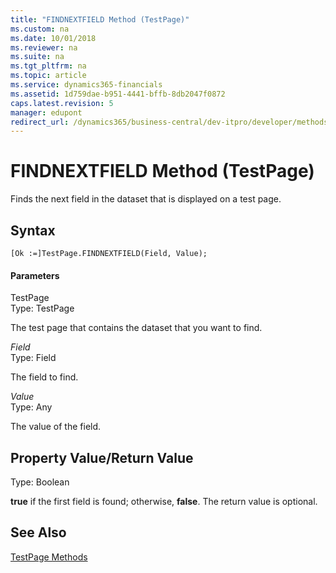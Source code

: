 ```yaml
---
title: "FINDNEXTFIELD Method (TestPage)"
ms.custom: na
ms.date: 10/01/2018
ms.reviewer: na
ms.suite: na
ms.tgt_pltfrm: na
ms.topic: article
ms.service: dynamics365-financials
ms.assetid: 1d759dae-b951-4441-bffb-8db2047f0872
caps.latest.revision: 5
manager: edupont
redirect_url: /dynamics365/business-central/dev-itpro/developer/methods-auto/library
---
```


 

# FINDNEXTFIELD Method (TestPage)
Finds the next field in the dataset that is displayed on a test page.  
  
## Syntax  
  
```  
[Ok :=]TestPage.FINDNEXTFIELD(Field, Value);  
```  
  
#### Parameters  
 TestPage  
 Type: TestPage  
  
 The test page that contains the dataset that you want to find.  
  
 *Field*  
 Type: Field  
  
 The field to find.  
  
 *Value*  
 Type: Any  
  
 The value of the field.  
  
## Property Value/Return Value  
 Type: Boolean  
  
 **true** if the first field is found; otherwise, **false**. The return value is optional.  
  
## See Also  
 [TestPage Methods](devenv-TestPage-Methods.md)